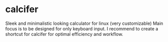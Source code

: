 # calcifer
Sleek and minimalistic looking calculator for linux (very customizable)
Main focus is to be designed for only keyboard input.
I recommend to create a shortcut for calcifer for optimal efficiency and workflow.

